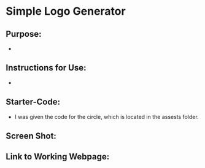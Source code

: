 # Simple Logo Generator

## Purpose:
- 

## Instructions for Use:
- 
## Starter-Code:
- I was given the code for the circle, which is located in the assests folder.

## Screen Shot:



## Link to Working Webpage: